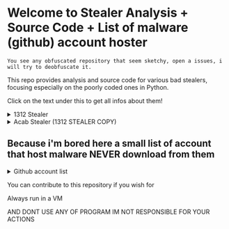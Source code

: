 # Welcome to Stealer Analysis + Source Code + List of malware (github) account hoster

`You see any obfuscated repository that seem sketchy, open a issues, i will try to deobfuscate it.`

This repo provides analysis and source code for various bad stealers, focusing especially on the poorly coded ones in Python.

Click on the text under this to get all infos about them!

<details>
  <summary>1312 Stealer</summary>

## A simple leak of this stealer that start to show up on as lot of python program as dualhook

The stealer is hidden inside a lot of program, fake stealer, fake tools etc.. using the ; technique.

```py
import requests                                                                ;exec("code")
```

It is doing requests.get() to a website and remove tag to get the code hidden inside of the fake Cloudflare blocked webpage

The stealer seem original, but still pretty bad, nothing very advanced

They have an crypto miner too that is executed at some point 

- https[:][/][/]kleinanzeigen[.]ru/hvnc.exe
- https[:][/][/]kleinanzeigen[.]ru/miner.exe

What it steal : 

- Browser data (History, Cookies, Password and more!)
- Telegram files
- Discord token

- It inject a modified asar file on Exodus and Atomic

- It search on the whole computer for these
- Passwords and Account Information:
  file with those name: passw, mdp, motdepasse, mot_de_passe, login, secret, account, acount, paypal, banque, compte
  Cryptocurrency and Security:
  - metamask, wallet, crypto, exodus, 2fa, token, backup, memo, seecret
  Communication and Miscellaneous:
  -discord, code

  It check if the file exist and then verify if the extension is :
  Text and Document Files:
    - .txt, .log, .doc, .docx, .xls, .xlsx, .ppt, .pptx, .odt, .pdf, .rtf, .json, .csv, .db
  Image and Video Files:
   -  .jpg, .jpeg, .png, .gif, .webp, .mp4

And even more data !

 If at one point you feel like "using" it, don't, it is shit

RUN IN A VM

</details>

<details>
  <summary>Acab Stealer (1312 STEALER COPY)</summary>

## A simple leak of this stealer that start to show up on as lot of python program as dualhook (Like 1312)

The stealer is hidden inside a lot of program, fake stealer, fake tools etc.. using the ; technique.

```py
import requests                                                                ;exec("code")
```

It is doing requests.get() to a website and remove tag to get the code hidden inside of the fake Cloudflare blocked webpage

The stealer seem original, but still pretty bad, nothing very advanced

They have an crypto miner too that is executed at some point 

- https[:][/][/]kleinanzeigen[.]ru/hvnc.exe
- https[:][/][/]kleinanzeigen[.]ru/miner.exe
- 
What it steal : 

- Browser data (History, Cookies, Password and more!)
- Telegram files
- Discord token

- It inject a modified asar file on Exodus and Atomic

- It search on the whole computer for these
- Passwords and Account Information:
  file with those name: passw, mdp, motdepasse, mot_de_passe, login, secret, account, acount, paypal, banque, compte
  Cryptocurrency and Security:
  - metamask, wallet, crypto, exodus, 2fa, token, backup, memo, seecret
  Communication and Miscellaneous:
  -discord, code

  It check if the file exist and then verify if the extension is :
  Text and Document Files:
    - .txt, .log, .doc, .docx, .xls, .xlsx, .ppt, .pptx, .odt, .pdf, .rtf, .json, .csv, .db
  Image and Video Files:
   -  .jpg, .jpeg, .png, .gif, .webp, .mp4

And even more data !

 If at one point you feel like "using" it, don't, it is shit

RUN IN A VM

</details>

## Because i'm bored here a small list of account that host malware NEVER download from them

<details>
  <summary> Github account list</summary>
  
```
@joncema  (Reported by me and got banned)
@webs0ckett (Reported by me and got banned, insulting trans people get you ban after all ;))
@zevx-nz
@Rabchin (Reported by me or maybe someone else and got banned)
@Marcel1997 (Reported by me and got banned)
@FriedrichScholl (Reported by me and got banned)
@0PPHUNT3R - Not malware but may be a dualhook
@prometheusdevelop
@kelgleRCrpatty (Reported by me and got banned)
@errias
@theruebezahl
@noth1ng86


And pretty much everything that is constantly updated and with emoji like fire rocket and flame
 ```
</details>



You can contribute to this repository if you wish for

Always run in a VM

AND DONT USE ANY OF PROGRAM IM NOT RESPONSIBLE FOR YOUR ACTIONS


